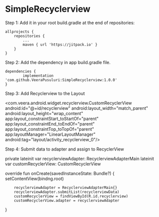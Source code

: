 # SimpleRecyclerview

Step 1:
Add it in your root build.gradle at the end of repositories:

	allprojects {
		repositories {
			...
			maven { url 'https://jitpack.io' }
		}
	}
  
  
  Step 2:
  Add the dependency in app build.gradle file.

	dependencies {
	        implementation 'com.github.VeeraPusuluri:SimpleRecyclerview:1.0.0'
	}
  
  Step 3:
  Add Recyclerview to the Layout
  
  <com.veera.android.widget.recyclerview.CustomRecyclerView
          android:id="@+id/recyclerview" 
          android:layout_width="match_parent" 
          android:layout_height="wrap_content"
          app:layout_constraintStart_toStartOf="parent"
          app:layout_constraintEnd_toEndOf="parent"
          app:layout_constraintTop_toTopOf="parent"
          app:layoutManager="LinearLayoutManager"
          android:tag="layout/activity_recyclerview_0"/>
          
   Step 4:
   Submit data to adapter and assign to RecyclerView
   
   private lateinit var recyclerviewAdapter: RecyclerviewAdapterMain
   lateinit var customRecyclerView: CustomRecyclerView
    
   override fun onCreate(savedInstanceState: Bundle?) {
            setContentView(bindng.root)
          
        recyclerviewAdapter = RecyclerviewAdapterMain{}
        recyclerviewAdapter.submitList(recyclerviewData)
        customRecyclerView = findViewById(R.id.recyclerview)
        customRecyclerView.adapter = recyclerviewAdapter
        
   }
          
